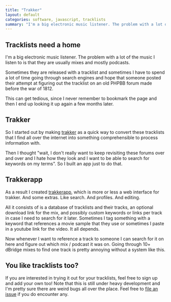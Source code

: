 ```yaml
---
title: "Trakker"
layout: default
categories: software, javascript, tracklists
summary: "I'm a big electronic music listener. The problem with a lot of the music I listen to is that they are usually mixes and mostly podcasts."
---
```


## Tracklists need a home

I'm a big electronic music listener. The problem with a lot of the music I listen to is that they are usually mixes and mostly podcasts.

Sometimes they are released with a tracklist and sometimes I have to spend a lot of time going through search engines and hope that someone posted their attempt at figuring out the tracklist on an old PHPBB forum made before the war of 1812.

This can get tedious, since I never remember to bookmark the page and then I end up looking it up again a few months later.

## Trakker

So I started out by making [trakker](https://npmjs.org/package/trakker) as a quick way to convert these tracklists that I find all over the internet into something comprehensible to process information with.

Then I thought "wait, I don't really want to keep revisiting these forums over and over and I hate how they look and I want to be able to search for keywords on my terms". So I built an app just to do that.

## Trakkerapp

As a result I created [trakkerapp](http://trakkerapp.net), which is more or less a web interface for trakker. And some extras. Like search. And profiles. And editing.

All it consists of is a database of tracklists and their tracks, an optional download link for the mix, and possibly custom keywords or links per track in case I need to search for it later. Sometimes I tag something with a keyword that references a movie sample that they use or sometimes I paste in a youtube link for the video. It all depends.

Now whenever I want to reference a track to someone I can search for it on here and figure out which mix / podcast it was on. Going through 10+ dBridge mixes to find one track is pretty annoying without a system like this.

## You like tracklists too?

If you are interested in trying it out for your tracklists, feel free to sign up and add your own too! Note that this is still under heavy development and I'm pretty sure there are weird bugs all over the place. Feel free to [file an issue](https://github.com/ednapiranha/trakkerapp/issues) if you do encounter any.
